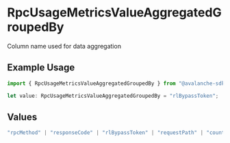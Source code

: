 # RpcUsageMetricsValueAggregatedGroupedBy

Column name used for data aggregation

## Example Usage

```typescript
import { RpcUsageMetricsValueAggregatedGroupedBy } from "@avalanche-sdk/sdk/models/components";

let value: RpcUsageMetricsValueAggregatedGroupedBy = "rlBypassToken";
```

## Values

```typescript
"rpcMethod" | "responseCode" | "rlBypassToken" | "requestPath" | "country" | "continent" | "userAgent" | "None"
```